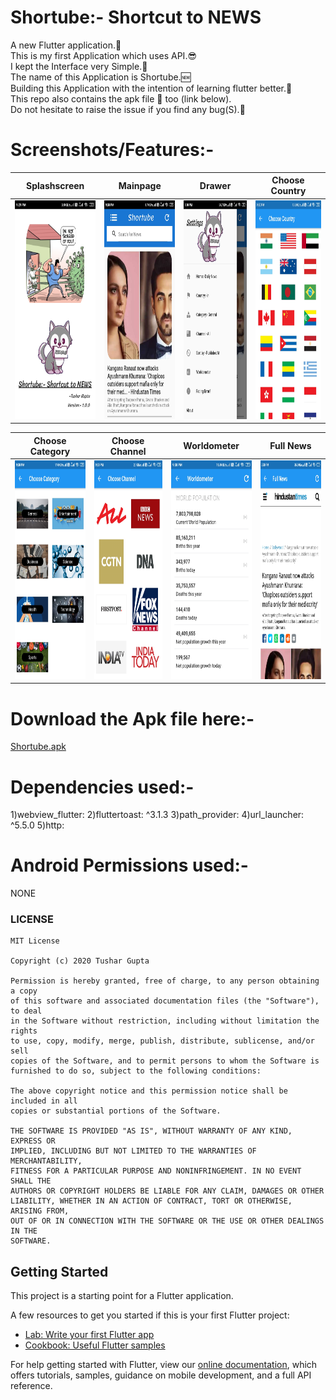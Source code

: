 # Shortube:- Shortcut to NEWS

A new Flutter application.👤<br/>
This is my first Application which uses API.😎<br/>
I kept the Interface very Simple.🙂<br/>
The name of this Application is Shortube.🆕<br/>
Building this Application with the intention of learning flutter better.🚴<br/>
This repo also contains the apk file 📱 too (link below).<br/>
Do not hesitate to raise the issue if you find any bug(S).🤞<br/>

# Screenshots/Features:-
|Splashscreen|Mainpage|Drawer|Choose Country|
:-------:|:-------:|:-------:|:-----:
<img src="https://github.com/Tushargupta9800/flutter-news-app-shortube-shortcut-to-news/blob/master/screenshot/screenshot1.jpg" height="350em" />|<img src="https://github.com/Tushargupta9800/flutter-news-app-shortube-shortcut-to-news/blob/master/screenshot/screenshot2.jpg" height="350em" />|<img src="https://github.com/Tushargupta9800/flutter-news-app-shortube-shortcut-to-news/blob/master/screenshot/screenshot3.jpg" height="350em" />|<img src="https://github.com/Tushargupta9800/flutter-news-app-shortube-shortcut-to-news/blob/master/screenshot/screenshot4.jpg" height="350em" />|


|Choose Category|Choose Channel|Worldometer|Full News|
:-------:|:-------:|:-------:|:-----:
<img src="https://github.com/Tushargupta9800/flutter-news-app-shortube-shortcut-to-news/blob/master/screenshot/screenshot5.jpg" height="350em" />|<img src="https://github.com/Tushargupta9800/flutter-news-app-shortube-shortcut-to-news/blob/master/screenshot/screenshot6.jpg" height="350em" />|<img src="https://github.com/Tushargupta9800/flutter-news-app-shortube-shortcut-to-news/blob/master/screenshot/screenshot7.jpg" height="350em" />|<img src="https://github.com/Tushargupta9800/flutter-news-app-shortube-shortcut-to-news/blob/master/screenshot/screenshot8.jpg" height="350em" />|


# Download the Apk file here:-

[Shortube.apk](https://github.com/Tushargupta9800/flutter-news-app-shortube-shortcut-to-news/blob/master/shortube.apk)


# Dependencies used:-
1)webview_flutter:
2)fluttertoast: ^3.1.3
3)path_provider:
4)url_launcher: ^5.5.0
5)http:

# Android Permissions used:-
NONE

### LICENSE

```
MIT License

Copyright (c) 2020 Tushar Gupta

Permission is hereby granted, free of charge, to any person obtaining a copy
of this software and associated documentation files (the "Software"), to deal
in the Software without restriction, including without limitation the rights
to use, copy, modify, merge, publish, distribute, sublicense, and/or sell
copies of the Software, and to permit persons to whom the Software is
furnished to do so, subject to the following conditions:

The above copyright notice and this permission notice shall be included in all
copies or substantial portions of the Software.

THE SOFTWARE IS PROVIDED "AS IS", WITHOUT WARRANTY OF ANY KIND, EXPRESS OR
IMPLIED, INCLUDING BUT NOT LIMITED TO THE WARRANTIES OF MERCHANTABILITY,
FITNESS FOR A PARTICULAR PURPOSE AND NONINFRINGEMENT. IN NO EVENT SHALL THE
AUTHORS OR COPYRIGHT HOLDERS BE LIABLE FOR ANY CLAIM, DAMAGES OR OTHER
LIABILITY, WHETHER IN AN ACTION OF CONTRACT, TORT OR OTHERWISE, ARISING FROM,
OUT OF OR IN CONNECTION WITH THE SOFTWARE OR THE USE OR OTHER DEALINGS IN THE
SOFTWARE.

```

## Getting Started

This project is a starting point for a Flutter application.

A few resources to get you started if this is your first Flutter project:

- [Lab: Write your first Flutter app](https://flutter.dev/docs/get-started/codelab)
- [Cookbook: Useful Flutter samples](https://flutter.dev/docs/cookbook)

For help getting started with Flutter, view our
[online documentation](https://flutter.dev/docs), which offers tutorials,
samples, guidance on mobile development, and a full API reference.
